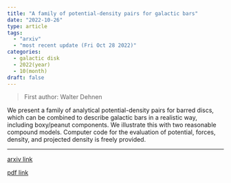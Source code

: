 ```yaml
---
title: "A family of potential-density pairs for galactic bars"
date: "2022-10-26"
type: article
tags:
  - "arxiv"
  - "most recent update (Fri Oct 28 2022)"
categories:
  - galactic disk
  - 2022(year)
  - 10(month)
draft: false
---
```


> First author: Walter Dehnen

 We present a family of analytical potential-density pairs for barred discs,
which can be combined to describe galactic bars in a realistic way, including
boxy/peanut components. We illustrate this with two reasonable compound models.
Computer code for the evaluation of potential, forces, density, and projected
density is freely provided.

---
[arxiv link](http://arxiv.org/abs/2210.14853v1)

[pdf link](http://arxiv.org/pdf/2210.14853v1)